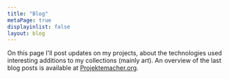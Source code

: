 ```yaml
---
title: "Blog"
metaPage: true
displayinlist: false
layout: blog
---
```


On this page I'll post updates on my projects, about the technologies used interesting additions to my collections (mainly art).
An overview of the last blog posts is available at [Projektemacher.org](https://projektemacher.org/posts/).
